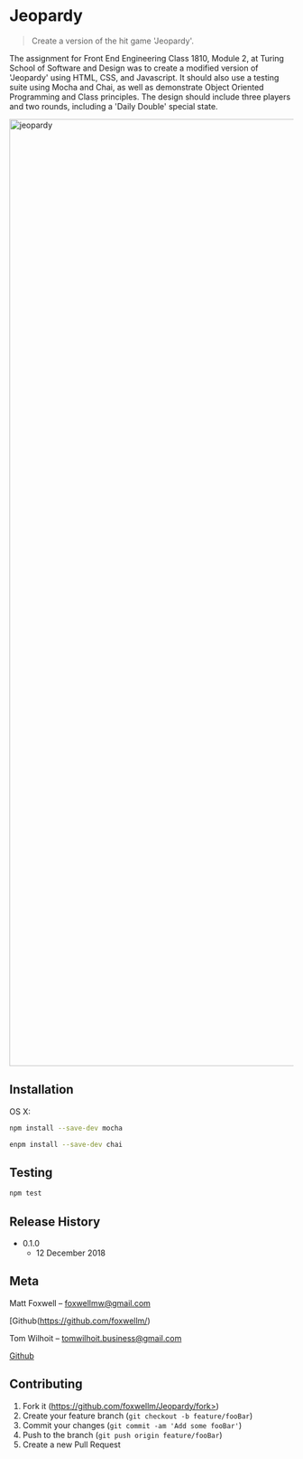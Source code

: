 # Jeopardy
> Create a version of the hit game 'Jeopardy'.


The assignment for Front End Engineering Class 1810, Module 2, at Turing School of Software and Design was to create a modified version of 'Jeopardy' using HTML, CSS, and Javascript. It should also use a testing suite using Mocha and Chai, as well as demonstrate Object Oriented Programming and Class principles. The design should include three players and two rounds, including a 'Daily Double' special state. 

<img width="1675" alt="jeopardy" src="https://user-images.githubusercontent.com/38082195/49919705-c039d380-fe64-11e8-8c9a-11b3739fec92.png">

## Installation

OS X:

```sh
npm install --save-dev mocha
```
```sh
enpm install --save-dev chai
```

## Testing

```sh
npm test
```

## Release History

* 0.1.0
    * 12 December 2018


## Meta

Matt Foxwell – foxwellmw@gmail.com

[Github(https://github.com/foxwellm/)

Tom Wilhoit – tomwilhoit.business@gmail.com

[Github](https://github.com/tomwilhoit/)

## Contributing

1. Fork it (https://github.com/foxwellm/Jeopardy/fork>)
2. Create your feature branch (`git checkout -b feature/fooBar`)
3. Commit your changes (`git commit -am 'Add some fooBar'`)
4. Push to the branch (`git push origin feature/fooBar`)
5. Create a new Pull Request


